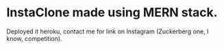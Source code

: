 # InstaClone made using MERN stack.

Deployed it heroku, contact me for link on Instagram (Zuckerberg one, I know, competition).
